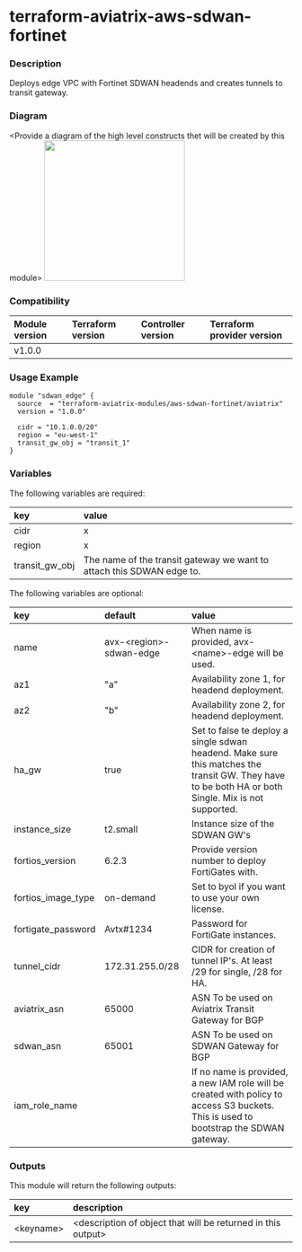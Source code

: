 # terraform-aviatrix-aws-sdwan-fortinet

### Description
Deploys edge VPC with Fortinet SDWAN headends and creates tunnels to transit gateway.

### Diagram
\<Provide a diagram of the high level constructs thet will be created by this module>
<img src="<IMG URL>"  height="250">

### Compatibility
Module version | Terraform version | Controller version | Terraform provider version
:--- | :--- | :--- | :---
v1.0.0 | | |

### Usage Example
```
module "sdwan_edge" {
  source  = "terraform-aviatrix-modules/aws-sdwan-fortinet/aviatrix"
  version = "1.0.0"

  cidr = "10.1.0.0/20"
  region = "eu-west-1"
  transit_gw_obj = "transit_1"
}
```

### Variables
The following variables are required:

key | value
:--- | :---
cidr | x
region | x
transit_gw_obj | The name of the transit gateway we want to attach this SDWAN edge to.

The following variables are optional:

key | default | value 
:---|:---|:---
name | avx-\<region\>-sdwan-edge | When name is provided, avx-\<name\>-edge will be used.
az1 | "a" | Availability zone 1, for headend deployment.
az2 | "b" | Availability zone 2, for headend deployment.
ha_gw | true | Set to false te deploy a single sdwan headend. Make sure this matches the transit GW. They have to be both HA or both Single. Mix is not supported.
instance_size | t2.small | Instance size of the SDWAN GW's
fortios_version | 6.2.3 | Provide version number to deploy FortiGates with.
fortios_image_type | on-demand | Set to byol if you want to use your own license.
fortigate_password | Avtx#1234 | Password for FortiGate instances.
tunnel_cidr | 172.31.255.0/28 | CIDR for creation of tunnel IP's. At least /29 for single, /28 for HA.
aviatrix_asn | 65000 | ASN To be used on Aviatrix Transit Gateway for BGP
sdwan_asn | 65001 | ASN To be used on SDWAN Gateway for BGP
iam_role_name | | If no name is provided, a new IAM role will be created with policy to access S3 buckets. This is used to bootstrap the SDWAN gateway.

### Outputs
This module will return the following outputs:

key | description
:---|:---
\<keyname> | \<description of object that will be returned in this output>
